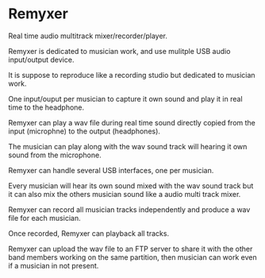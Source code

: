 # Remyxer
Real time audio multitrack mixer/recorder/player.

Remyxer is dedicated to musician work, and use mulitple USB audio input/output device.

It is suppose to reproduce like a recording studio but dedicated to musician work.

One input/ouput per musician to capture it own sound and play it in real time to the headphone.

Remyxer can play a wav file during real time sound directly copied from the input (microphne) to the output (headphones).

The musician can play along with the wav sound track will hearing it own sound from the microphone.

Remyxer can handle several USB interfaces, one per musician.

Every musician will hear its own sound mixed with the wav sound track but it can also mix the others musician sound like a audio multi track mixer.

Remyxer can record all musician tracks independently and produce a wav file for each musician.

Once recorded, Remyxer can playback all tracks.

Remyxer can upload the wav file to an FTP server to share it with the other band members working on the same partition, then musician can work even if a musician in not present.

